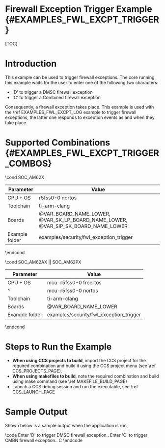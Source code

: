 # Firewall Exception Trigger Example {#EXAMPLES_FWL_EXCPT_TRIGGER}

[TOC]

# Introduction

This example can be used to trigger firewall exceptions.
The core running this example waits for the user to enter one of the following two characters:
* 'D' to trigger a DMSC firewall exception
* 'C' to trigger a Combined firewall exception

Consequently, a firewall exception takes place.
This example is used with the \ref EXAMPLES_FWL_EXCPT_LOG example to trigger firewall
exceptions, the latter one responds to exception events as and when they take place.

# Supported Combinations {#EXAMPLES_FWL_EXCPT_TRIGGER_COMBOS}

\cond SOC_AM62X

 Parameter      | Value
 ---------------|-----------
 CPU + OS       | r5fss0-0 nortos
 Toolchain      | ti-arm-clang
 Boards         | @VAR_BOARD_NAME_LOWER, @VAR_SK_LP_BOARD_NAME_LOWER, @VAR_SIP_SK_BOARD_NAME_LOWER
 Example folder | examples/security/fwl_exception_trigger

\endcond

\cond SOC_AM62AX || SOC_AM62PX

 Parameter      | Value
 ---------------|-----------
 CPU + OS       | mcu-r5fss0-0 freertos
 ^              | mcu-r5fss0-0 nortos
 Toolchain      | ti-arm-clang
 Boards         | @VAR_BOARD_NAME_LOWER
 Example folder | examples/security/fwl_exception_trigger

\endcond

# Steps to Run the Example

- **When using CCS projects to build**, import the CCS project for the required combination
  and build it using the CCS project menu (see \ref CCS_PROJECTS_PAGE).
- **When using makefiles to build**, note the required combination and build using
  make command (see \ref MAKEFILE_BUILD_PAGE)
- Launch a CCS debug session and run the executable, see \ref CCS_LAUNCH_PAGE

# Sample Output

Shown below is a sample output when the application is run,

\code
Enter 'D' to trigger DMSC firewall exception..
Enter 'C' to trigger CMBN firewall exception..
C
\endcode
